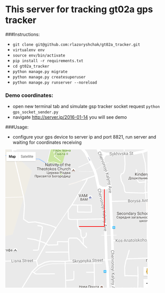 # This server for tracking gt02a gps tracker

###Instructions:

- `git clone git@github.com:rlazoryshchak/gt02a_tracker.git`
- `virtualenv env`
- `source env/bin/activate`
- `pip install -r requirements.txt`
- `cd gt02a_tracker`
- `python manage.py migrate`
- `python manage.py createsuperuser`
- `python manage.py runserver --noreload`

### Demo coordinates:
- open new terminal tab and simulate gsp tracker socket request `python gps_socket_sender.py`
- navigate http://server.ip/2016-01-14 you will see demo 

###Usage:
- configure your gps device to server ip and port 8821, run server and waiting for coordinates receiving

![alt text][logo]

[logo]: https://github.com/rlazoryshchak/gt02a_tracker/blob/master/demo.png 'Demo'
